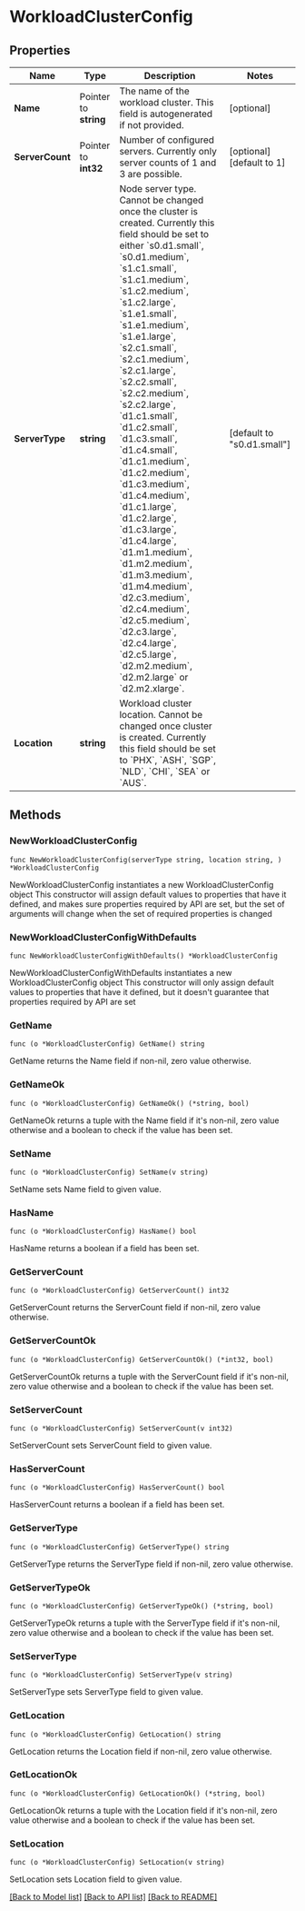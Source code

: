 # WorkloadClusterConfig

## Properties

Name | Type | Description | Notes
------------ | ------------- | ------------- | -------------
**Name** | Pointer to **string** | The name of the workload cluster. This field is autogenerated if not provided. | [optional] 
**ServerCount** | Pointer to **int32** | Number of configured servers. Currently only server counts of 1 and 3 are possible. | [optional] [default to 1]
**ServerType** | **string** | Node server type. Cannot be changed once the cluster is created. Currently this field should be set to either &#x60;s0.d1.small&#x60;, &#x60;s0.d1.medium&#x60;, &#x60;s1.c1.small&#x60;, &#x60;s1.c1.medium&#x60;, &#x60;s1.c2.medium&#x60;, &#x60;s1.c2.large&#x60;, &#x60;s1.e1.small&#x60;, &#x60;s1.e1.medium&#x60;, &#x60;s1.e1.large&#x60;, &#x60;s2.c1.small&#x60;, &#x60;s2.c1.medium&#x60;, &#x60;s2.c1.large&#x60;, &#x60;s2.c2.small&#x60;, &#x60;s2.c2.medium&#x60;, &#x60;s2.c2.large&#x60;, &#x60;d1.c1.small&#x60;, &#x60;d1.c2.small&#x60;, &#x60;d1.c3.small&#x60;, &#x60;d1.c4.small&#x60;, &#x60;d1.c1.medium&#x60;, &#x60;d1.c2.medium&#x60;, &#x60;d1.c3.medium&#x60;, &#x60;d1.c4.medium&#x60;, &#x60;d1.c1.large&#x60;, &#x60;d1.c2.large&#x60;, &#x60;d1.c3.large&#x60;, &#x60;d1.c4.large&#x60;, &#x60;d1.m1.medium&#x60;, &#x60;d1.m2.medium&#x60;, &#x60;d1.m3.medium&#x60;, &#x60;d1.m4.medium&#x60;, &#x60;d2.c3.medium&#x60;, &#x60;d2.c4.medium&#x60;, &#x60;d2.c5.medium&#x60;, &#x60;d2.c3.large&#x60;, &#x60;d2.c4.large&#x60;, &#x60;d2.c5.large&#x60;, &#x60;d2.m2.medium&#x60;, &#x60;d2.m2.large&#x60; or &#x60;d2.m2.xlarge&#x60;. | [default to "s0.d1.small"]
**Location** | **string** | Workload cluster location. Cannot be changed once cluster is created. Currently this field should be set to &#x60;PHX&#x60;, &#x60;ASH&#x60;, &#x60;SGP&#x60;, &#x60;NLD&#x60;, &#x60;CHI&#x60;, &#x60;SEA&#x60; or &#x60;AUS&#x60;. | 

## Methods

### NewWorkloadClusterConfig

`func NewWorkloadClusterConfig(serverType string, location string, ) *WorkloadClusterConfig`

NewWorkloadClusterConfig instantiates a new WorkloadClusterConfig object
This constructor will assign default values to properties that have it defined,
and makes sure properties required by API are set, but the set of arguments
will change when the set of required properties is changed

### NewWorkloadClusterConfigWithDefaults

`func NewWorkloadClusterConfigWithDefaults() *WorkloadClusterConfig`

NewWorkloadClusterConfigWithDefaults instantiates a new WorkloadClusterConfig object
This constructor will only assign default values to properties that have it defined,
but it doesn't guarantee that properties required by API are set

### GetName

`func (o *WorkloadClusterConfig) GetName() string`

GetName returns the Name field if non-nil, zero value otherwise.

### GetNameOk

`func (o *WorkloadClusterConfig) GetNameOk() (*string, bool)`

GetNameOk returns a tuple with the Name field if it's non-nil, zero value otherwise
and a boolean to check if the value has been set.

### SetName

`func (o *WorkloadClusterConfig) SetName(v string)`

SetName sets Name field to given value.

### HasName

`func (o *WorkloadClusterConfig) HasName() bool`

HasName returns a boolean if a field has been set.

### GetServerCount

`func (o *WorkloadClusterConfig) GetServerCount() int32`

GetServerCount returns the ServerCount field if non-nil, zero value otherwise.

### GetServerCountOk

`func (o *WorkloadClusterConfig) GetServerCountOk() (*int32, bool)`

GetServerCountOk returns a tuple with the ServerCount field if it's non-nil, zero value otherwise
and a boolean to check if the value has been set.

### SetServerCount

`func (o *WorkloadClusterConfig) SetServerCount(v int32)`

SetServerCount sets ServerCount field to given value.

### HasServerCount

`func (o *WorkloadClusterConfig) HasServerCount() bool`

HasServerCount returns a boolean if a field has been set.

### GetServerType

`func (o *WorkloadClusterConfig) GetServerType() string`

GetServerType returns the ServerType field if non-nil, zero value otherwise.

### GetServerTypeOk

`func (o *WorkloadClusterConfig) GetServerTypeOk() (*string, bool)`

GetServerTypeOk returns a tuple with the ServerType field if it's non-nil, zero value otherwise
and a boolean to check if the value has been set.

### SetServerType

`func (o *WorkloadClusterConfig) SetServerType(v string)`

SetServerType sets ServerType field to given value.


### GetLocation

`func (o *WorkloadClusterConfig) GetLocation() string`

GetLocation returns the Location field if non-nil, zero value otherwise.

### GetLocationOk

`func (o *WorkloadClusterConfig) GetLocationOk() (*string, bool)`

GetLocationOk returns a tuple with the Location field if it's non-nil, zero value otherwise
and a boolean to check if the value has been set.

### SetLocation

`func (o *WorkloadClusterConfig) SetLocation(v string)`

SetLocation sets Location field to given value.



[[Back to Model list]](../README.md#documentation-for-models) [[Back to API list]](../README.md#documentation-for-api-endpoints) [[Back to README]](../README.md)



